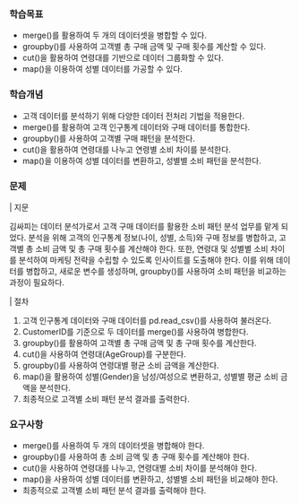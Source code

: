 ### 학습목표
- merge()를 활용하여 두 개의 데이터셋을 병합할 수 있다. 
- groupby()를 사용하여 고객별 총 구매 금액 및 구매 횟수를 계산할 수 있다. 
- cut()을 활용하여 연령대를 기반으로 데이터 그룹화할 수 있다. 
- map()을 이용하여 성별 데이터를 가공할 수 있다.   

### 학습개념 
- 고객 데이터를 분석하기 위해 다양한 데이터 전처리 기법을 적용한다.
- merge()를 활용하여 고객 인구통계 데이터와 구매 데이터를 통합한다.
- groupby()를 사용하여 고객별 구매 패턴을 분석한다.
- cut()을 활용하여 연령대를 나누고 연령별 소비 차이를 분석한다.
- map()을 이용하여 성별 데이터를 변환하고, 성별별 소비 패턴을 분석한다.   

### 문제
| 지문

김싸피는 데이터 분석가로서 고객 구매 데이터를 활용한 소비 패턴 분석 업무를 맡게 되었다.  분석을 위해 고객의 인구통계 정보(나이, 성별, 소득)와 구매 정보를 병합하고, 고객별 총 소비 금액 및 총 구매 횟수를 계산해야 한다.  또한, 연령대 및 성별별 소비 차이를 분석하여 마케팅 전략을 수립할 수 있도록 인사이트를 도출해야 한다. 이를 위해 데이터를 병합하고, 새로운 변수를 생성하며, groupby()를 사용하여 소비 패턴을 비교하는 과정이 필요하다.   

| 절차     

1. 고객 인구통계 데이터와 구매 데이터를 pd.read_csv()를 사용하여 불러온다.
2. CustomerID를 기준으로 두 데이터를 merge()를 사용하여 병합한다.
3. groupby()를 활용하여 고객별 총 구매 금액 및 총 구매 횟수를 계산한다.
4. cut()을 사용하여 연령대(AgeGroup)를 구분한다.
5. groupby()를 사용하여 연령대별 평균 소비 금액을 계산한다.
6. map()을 활용하여 성별(Gender)을 남성/여성으로 변환하고, 성별별 평균 소비 금액을 분석한다.
7. 최종적으로 고객별 소비 패턴 분석 결과를 출력한다.  

### 요구사항
- merge()를 사용하여 두 개의 데이터셋을 병합해야 한다.
- groupby()를 사용하여 총 소비 금액 및 총 구매 횟수를 계산해야 한다.
- cut()을 사용하여 연령대를 나누고, 연령대별 소비 차이를 분석해야 한다.
- map()을 사용하여 성별 데이터를 변환하고, 성별별 소비 패턴을 비교해야 한다.
- 최종적으로 고객별 소비 패턴 분석 결과를 출력해야 한다.  